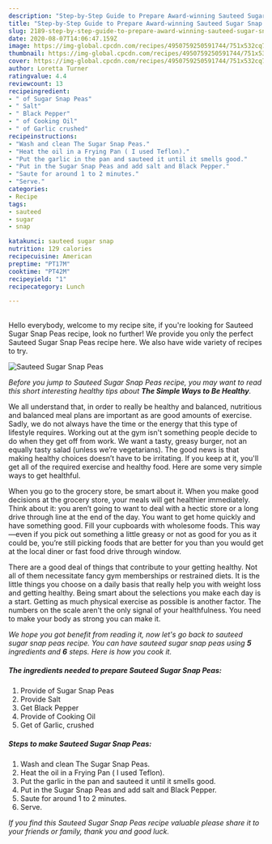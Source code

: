 ```yaml
---
description: "Step-by-Step Guide to Prepare Award-winning Sauteed Sugar Snap Peas"
title: "Step-by-Step Guide to Prepare Award-winning Sauteed Sugar Snap Peas"
slug: 2189-step-by-step-guide-to-prepare-award-winning-sauteed-sugar-snap-peas
date: 2020-08-07T14:06:47.159Z
image: https://img-global.cpcdn.com/recipes/4950759250591744/751x532cq70/sauteed-sugar-snap-peas-recipe-main-photo.jpg
thumbnail: https://img-global.cpcdn.com/recipes/4950759250591744/751x532cq70/sauteed-sugar-snap-peas-recipe-main-photo.jpg
cover: https://img-global.cpcdn.com/recipes/4950759250591744/751x532cq70/sauteed-sugar-snap-peas-recipe-main-photo.jpg
author: Loretta Turner
ratingvalue: 4.4
reviewcount: 13
recipeingredient:
- " of Sugar Snap Peas"
- " Salt"
- " Black Pepper"
- " of Cooking Oil"
- " of Garlic crushed"
recipeinstructions:
- "Wash and clean The Sugar Snap Peas."
- "Heat the oil in a Frying Pan ( I used Teflon)."
- "Put the garlic in the pan and sauteed it until it smells good."
- "Put in the Sugar Snap Peas and add salt and Black Pepper."
- "Saute for around 1 to 2 minutes."
- "Serve."
categories:
- Recipe
tags:
- sauteed
- sugar
- snap

katakunci: sauteed sugar snap 
nutrition: 129 calories
recipecuisine: American
preptime: "PT17M"
cooktime: "PT42M"
recipeyield: "1"
recipecategory: Lunch

---
```

<br>
Hello everybody, welcome to my recipe site, if you're looking for Sauteed Sugar Snap Peas recipe, look no further! We provide you only the perfect Sauteed Sugar Snap Peas recipe here. We also have wide variety of recipes to try.
<br>


![Sauteed Sugar Snap Peas](https://img-global.cpcdn.com/recipes/4950759250591744/751x532cq70/sauteed-sugar-snap-peas-recipe-main-photo.jpg)

<i>Before you jump to Sauteed Sugar Snap Peas recipe, you may want to read this short interesting healthy tips about <strong>The Simple Ways to Be Healthy</strong>.</i>

We all understand that, in order to really be healthy and balanced, nutritious and balanced meal plans are important as are good amounts of exercise. Sadly, we do not always have the time or the energy that this type of lifestyle requires. Working out at the gym isn't something people decide to do when they get off from work. We want a tasty, greasy burger, not an equally tasty salad (unless we’re vegetarians). The good news is that making healthy choices doesn’t have to be irritating. If you keep at it, you'll get all of the required exercise and healthy food. Here are some very simple ways to get healthful.

When you go to the grocery store, be smart about it. When you make good decisions at the grocery store, your meals will get healthier immediately. Think about it: you aren’t going to want to deal with a hectic store or a long drive through line at the end of the day. You want to get home quickly and have something good. Fill your cupboards with wholesome foods. This way—even if you pick out something a little greasy or not as good for you as it could be, you’re still picking foods that are better for you than you would get at the local diner or fast food drive through window.

There are a good deal of things that contribute to your getting healthy. Not all of them necessitate fancy gym memberships or restrained diets. It is the little things you choose on a daily basis that really help you with weight loss and getting healthy. Being smart about the selections you make each day is a start. Getting as much physical exercise as possible is another factor. The numbers on the scale aren't the only signal of your healthfulness. You need to make your body as strong you can make it. 


<i>We hope you got benefit from reading it, now let's go back to sauteed sugar snap peas recipe. You can have sauteed sugar snap peas using <strong>5</strong> ingredients and <strong>6</strong> steps. Here is how you cook it.
</i>

##### The ingredients needed to prepare Sauteed Sugar Snap Peas:

1. Provide  of Sugar Snap Peas
1. Provide  Salt
1. Get  Black Pepper
1. Provide  of Cooking Oil
1. Get  of Garlic, crushed


##### Steps to make Sauteed Sugar Snap Peas:

1. Wash and clean The Sugar Snap Peas.
1. Heat the oil in a Frying Pan ( I used Teflon).
1. Put the garlic in the pan and sauteed it until it smells good.
1. Put in the Sugar Snap Peas and add salt and Black Pepper.
1. Saute for around 1 to 2 minutes.
1. Serve.


<i>If you find this Sauteed Sugar Snap Peas recipe valuable please share it to your friends or family, thank you and good luck.</i>
